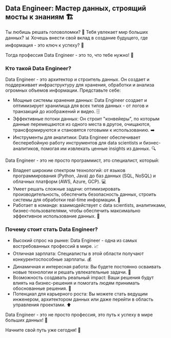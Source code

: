 ## Data Engineer: Мастер данных, строящий мосты к знаниям 🏗️

Ты любишь решать головоломки? 🤔 
Тебя увлекает мир больших данных? 📊 
Хочешь внести свой вклад в создание будущего, где информация - это ключ к успеху? 🔑

Тогда профессия Data Engineer - это то, что тебе нужно! 🚀

### Кто такой Data Engineer?

Data Engineer - это архитектор и строитель данных. Он создает и поддерживает инфраструктуру для хранения, обработки и анализа огромных объемов информации. Представьте себе:

* Мощные системы хранения данных: Data Engineer создает и оптимизирует хранилища для всех типов данных - от логов и транзакций до изображений и видео. 🗄️
* Эффективные потоки данных: Он строит "конвейеры", по которым данные перемещаются из одного места в другое, очищаются, трансформируются и становятся готовыми к использованию. ➡️
* Инструменты для аналитики: Data Engineer обеспечивает бесперебойную работу инструментов для data scientists и бизнес-аналитиков, помогая им извлекать ценные insights из данных. 🔍

Data Engineer - это не просто программист, это специалист, который:

* Владеет широким спектром технологий: от языков программирования (Python, Java) до баз данных (SQL, NoSQL) и облачных платформ (AWS, Azure, GCP). 💻
* Умеет решать сложные задачи: оптимизировать производительность, обеспечить безопасность данных, строить системы для обработки real-time информации. 🧠
* Работает в команде: взаимодействует с data scientists, аналитиками, бизнес-пользователями, чтобы обеспечить максимально эффективное использование данных. 🤝

### Почему стоит стать Data Engineer?

* Высокий спрос на рынке: Data Engineer - одна из самых востребованных профессий в мире. 📈
* Отличная зарплата: Специалисты в этой области получают конкурентоспособные зарплаты. 💰
* Динамичная и интересная работа: Вы будете постоянно осваивать новые технологии и решать увлекательные задачи. 💫
* Возможность создавать реальный impact: Ваши решения будут влиять на бизнес-решения и помогать людям принимать обоснованные решения. 💪
* Потенциал для карьерного роста: Вы можете стать ведущим инженером, архитектором данных или даже перейти в область управления проектами. ⬆️

Data Engineer - это не просто профессия, это путь к успеху в мире больших данных! 🌌

Начните свой путь уже сегодня! 🏁
